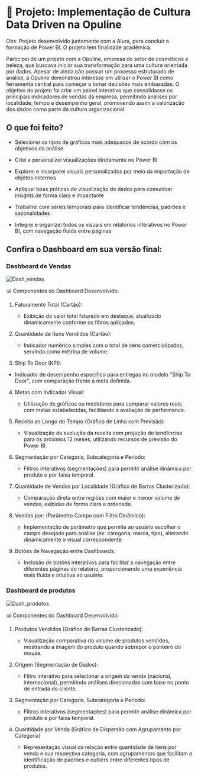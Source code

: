 # 💼 Projeto: Implementação de Cultura Data Driven na Opuline

Obs: Projeto desenvolvido juntamente com a Alura, para concluir a formação de Power BI. O projeto tem finalidade acadêmica.

Participei de um projeto com a Opuline, empresa do setor de cosméticos e beleza, que buscava iniciar sua transformação para uma cultura orientada por dados. Apesar de ainda não possuir um processo estruturado de análise, a Opuline demonstrou interesse em utilizar o Power BI como ferramenta central para começar a tomar decisões mais embasadas. O objetivo do projeto foi criar um painel interativo que consolidasse os principais indicadores de vendas da empresa, permitindo análises por localidade, tempo e desempenho geral, promovendo assim a valorização dos dados como parte da cultura organizacional.

## O que foi feito?

* Selecionei os tipos de gráficos mais adequados de acordo com os objetivos da análise

* Criei e personalizei visualizações diretamente no Power BI

* Explorei e incorporei visuais personalizados por meio da importação de objetos externos

* Apliquei boas práticas de visualização de dados para comunicar insights de forma clara e impactante

* Trabalhei com séries temporais para identificar tendências, padrões e sazonalidades

* Integrei e organizei todos os visuais em relatórios interativos no Power BI, com navegação fluida entre páginas

## Confira o Dashboard em sua versão final:
### Dashboard de Vendas

![Dash_vendas](https://github.com/user-attachments/assets/d480dd14-effe-4afa-90ef-8e750780093b)

📊 Componentes do Dashboard Desenvolvido:
 1. Faturamento Total (Cartão):

    * Exibição do valor total faturado em destaque, atualizado dinamicamente conforme os filtros aplicados.

2. Quantidade de Itens Vendidos (Cartão):

    * Indicador numérico simples com o total de itens comercializados, servindo como métrica de volume.

3. Ship To Door (KPI):

  * Indicador de desempenho específico para entregas no modelo "Ship To Door", com comparação frente à meta definida.

4. Metas com Indicador Visual:

    * Utilização de gráficos ou medidores para comparar valores reais com metas estabelecidas, facilitando a avaliação de performance.

5. Receita ao Longo do Tempo (Gráfico de Linha com Previsão):

    * Visualização da evolução da receita com projeção de tendências para os próximos 12 meses, utilizando recursos de previsão do Power BI.

6. Segmentação por Categoria, Subcategoria e Período:

    * Filtros interativos (segmentações) para permitir análise dinâmica por produto e por faixa temporal.

7. Quantidade de Vendas por Localidade (Gráfico de Barras Clusterizado):

    * Comparação direta entre regiões com maior e menor volume de vendas, exibidas de forma clara e ordenada.

8. Vendas por: (Parâmetro Campo com Filtro Dinâmico):

    * Implementação de parâmetro que permite ao usuário escolher o campo desejado para análise (ex: categoria, marca, tipo), alterando dinamicamente o visual correspondente.

9. Botões de Navegação entre Dashboards:

    * Inclusão de botões interativos para facilitar a navegação entre diferentes páginas do relatório, proporcionando uma experiência mais fluida e intuitiva ao usuário.

### Dashboard de produtos

![Dash_produtos](https://github.com/user-attachments/assets/2a002311-0741-4719-add0-29c7c03d1ec4)

📊 Componentes do Dashboard Desenvolvido:

1. Produtos Vendidos (Gráfico de Barras Clusterizado):

    * Visualização comparativa do volume de produtos vendidos, mostrando a imagem do produto quando sobrepor o ponteiro do mouse.

2. Origem (Segmentação de Dados):

    * Filtro interativo para selecionar a origem da venda (nacional, internacional), permitindo análises direcionadas com base no ponto de entrada do cliente.

3. Segmentação por Categoria, Subcategoria e Período:

    * Filtros interativos (segmentações) para permitir análise dinâmica por produto e por faixa temporal.

4. Quantidade por Venda (Gráfico de Dispersão com Agrupamento por Categoria)

    * Representação visual da relação entre quantidade de itens por venda e sua respectiva categoria, com agrupamentos que facilitam a identificação de padrões e outliers entre diferentes tipos de produtos.
